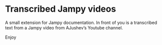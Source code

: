 # Transcribed Jampy videos

A small extension for Jampy documentation.
In front of you is a transcribed text from a Jampy video from AJushev’s Youtube channel.

Enjoy
